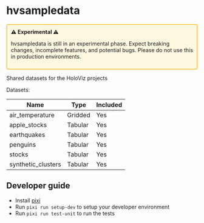 # hvsampledata

<div style="border: 2px solid #f5c542; padding: 10px; border-radius: 5px; background-color: #fff8e1;">
  <strong>⚠️ Experimental ⚠️</strong>
  <p>hvsampledata is still in an experimental phase. Expect breaking changes, incomplete features, and potential bugs. Please do not use this in production environments.</p>
</div>

Shared datasets for the HoloViz projects

Datasets:

| Name               | Type    | Included |
| ------------------ | ------- | -------- |
| air_temperature    | Gridded | Yes      |
| apple_stocks       | Tabular | Yes      |
| earthquakes        | Tabular | Yes      |
| penguins           | Tabular | Yes      |
| stocks             | Tabular | Yes      |
| synthetic_clusters | Tabular | Yes      |

## Developer guide

- Install [pixi](https://pixi.sh)
- Run `pixi run setup-dev` to setup your developer environment
- Run `pixi run test-unit` to run the tests
